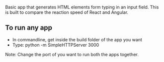 Basic app that generates HTML elements form typing in an input field. This is built to compare the reaction speed of React and Angular. 

## To run any app
- In commandline, get inside the build folder of the app you want
- Type: python -m SimpleHTTPServer 3000

Note: Change the port of you want to run both the apps together. 